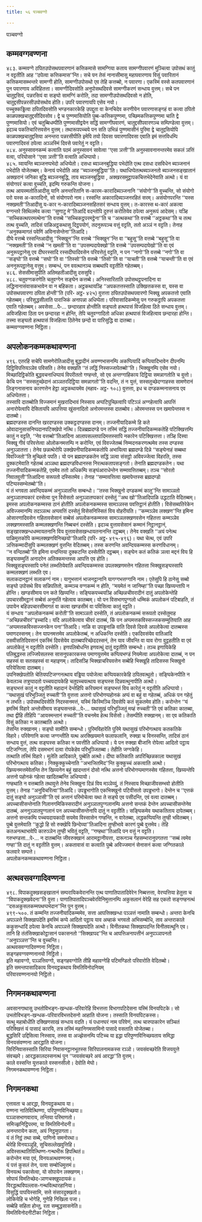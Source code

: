 ```yaml
---
title: ५६ पञ्चवग्गो

---
```

पञ्चवग्गो  


## कम्मवग्गवण्णना

४८३. कम्मवग्गे ठपितउपोसथपवारणानं कत्तिकमासे सामग्गिया कताय सामग्गीपवारणं मुञ्चित्वा उपोसथं कातुं न वट्टतीति आह ‘‘ठपेत्वा कत्तिकमास’’न्ति। सचे पन तेसं नानासीमासु महापवारणाय विसुं पवारितानं कत्तिकमासब्भन्तरे सामग्गी होति, सामग्गीउपोसथो एव तेहि कत्तब्बो, न पवारणा। एकस्मिं वस्से कतपवारणानं पुन पवारणाय अविहितत्ता। सामग्गीदिवसोति अनुपोसथदिवसे सामग्गीकरणं सन्धाय वुत्तम्। सचे पन चातुद्दसियं, पन्नरसियं वा सङ्घो सामग्गिं करोति, तदा सामग्गीउपोसथदिवसो न होति, चातुद्दसीपन्नरसीउपोसथोव होति। उपरि पवारणायपि एसेव नयो।  
पच्चुक्कड्ढित्वा ठपितदिवसोति भण्डनकारकेहि उपद्दुता वा केनचिदेव करणीयेन पवारणासङ्गहं वा कत्वा ठपितो काळपक्खचातुद्दसीदिवसोव। द्वे च पुण्णमासियोति पुब्ब-कत्तिकपुण्णमा, पच्छिमकत्तिकपुण्णमा चाति द्वे पुण्णमासियो। एवं चतुब्बिधम्पीति पुण्णमासीद्वयेन सद्धिं सामग्गीपवारणं, चातुद्दसीपवारणञ्च सम्पिण्डेत्वा वुत्तम्। इदञ्च पकतिचारित्तवसेन वुत्तम्। तथारूपपच्चये पन सति उभिन्नं पुण्णमासीनं पुरिमा द्वे चातुद्दसियोपि काळपक्खचातुद्दसिया अनन्तरा पन्नरसीपीति इमेपि तयो दिवसा पवारणादिवसा एवाति इमं सत्तविधम्पि पवारणादिवसं ठपेत्वा अञ्ञस्मिं दिवसे पवारेतुं न वट्टति।  
४८४. अनुस्सावनकम्मं कत्वाति पठमं अनुस्सावनं सावेत्वा ‘‘एसा ञत्ती’’ति अनुस्सावनानन्तरमेव सकलं ञत्तिं वत्वा, परियोसाने ‘‘एसा ञत्ती’’ति वत्वाति अधिप्पायो।  
४८५. य्वायन्ति ब्यञ्जनप्पभेदो अधिप्पेतो। दसधा ब्यञ्जनबुद्धिया पभेदोति एत्थ दसधा दसविधेन ब्यञ्जनानं पभेदोति योजेतब्बम्। केनायं पभेदोति आह ‘‘ब्यञ्जनबुद्धिया’’ति। यथाधिप्पेतत्थब्यञ्जनतो ब्यञ्जनसङ्खातानं अक्खरानं जनिका बुद्धि ब्यञ्जनबुद्धि, ताय ब्यञ्जनबुद्धिया , अक्खरसमुट्ठापकचित्तभेदेनेवाति अत्थो। यं वा संयोगपरं कत्वा वुच्चति, इदम्पि गरुकन्ति योजना।  
तत्थ आयस्मतोतिआदीसु यानि अनन्तरितानि स-कारम-कारादिब्यञ्जनानि ‘‘संयोगो’’ति वुच्चन्ति, सो संयोगो परो यस्स अ-कारादिनो, सो संयोगपरो नाम। रस्सन्ति अकारादिब्यञ्जनरहितं सरम्। असंयोगपरन्ति ‘‘यस्स नक्खमती’’तिआदीसु य-कार न-कारादिब्यञ्जनसहितसरं सन्धाय वुत्तम्। त-कारस्स थ-कारं अकत्वा वग्गन्तरे सिथिलमेव कत्वा ‘‘सुणाटु मे’’तिआदिं वदन्तोपि दुरुत्तं करोतियेव ठपेत्वा अनुरूपं आदेसम्। यञ्हि ‘‘सच्चिकत्थपरमत्थेना’’ति वत्तब्बे ‘‘सच्चिकट्ठपरमट्ठेना’’ति च ‘‘अत्थकथा’’ति वत्तब्बे ‘‘अट्ठकथा’’ति च तत्थ तत्थ वुच्चति, तादिसं पाळिअट्ठकथासु दिट्ठपयोगं, तदनुरूपञ्च वत्तुं वट्टति, ततो अञ्ञं न वट्टति। तेनाह ‘‘अनुक्कमागतं पवेणिं अविनासेन्तेना’’तिआदि।  
दीघे वत्तब्बे रस्सन्तिआदीसु ‘‘भिक्खून’’न्ति वत्तब्बे ‘‘भिक्खुन’’न्ति वा ‘‘बहूसू’’ति वत्तब्बे ‘‘बहुसू’’ति वा ‘‘नक्खमती’’ति वत्तब्बे ‘‘न खमती’’ति वा ‘‘उपसम्पदापेक्खो’’ति वत्तब्बे ‘‘उपसम्पदापेखो’’ति वा एवं अनुरूपट्ठानेसु एव दीघरस्सादि रस्सदीघादिवसेन परिवत्तेतुं वट्टति, न पन ‘‘नागो’’ति वत्तब्बे ‘‘नगो’’ति वा ‘‘सङ्घो’’ति वत्तब्बे ‘‘सघो’’ति वा ‘‘तिस्सो’’ति वत्तब्बे ‘‘तिसो’’ति वा ‘‘याचती’’ति वत्तब्बे ‘‘याचन्ती’’ति वा एवं अननुरूपट्ठानेसु वत्तुम्। सम्बन्धं, पन ववत्थानञ्च सब्बथापि वट्टतीति गहेतब्बम्।  
४८६. सेससीमासुपीति अतिमहतीआदीसु दससुपि।  
४८८. चतुवग्गकरणेति चतुवग्गेन सङ्घेन कत्तब्बे। अनिस्सारिताति उपोसथट्ठपनादिना वा लद्धिनानासंवासकभावेन वा न बहिकता। अट्ठकथायञ्हि ‘‘अपकतत्तस्साति उक्खित्तकस्स वा, यस्स वा उपोसथपवारणा ठपिता होन्ती’’ति (परि॰ अट्ठ॰ ४२५) वुत्तत्ता ठपितउपोसथपवारणो भिक्खु अपकतत्तो एवाति गहेतब्बम्। परिसुद्धसीलाति पाराजिकं अनापन्ना अधिप्पेता। परिवासादिकम्मेसु पन गरुकट्ठापि अपकतत्ता एवाति गहेतब्बम्। अवसेसा…पे॰… छन्दारहाव होन्तीति सङ्घतो हत्थपासं विजहित्वा ठिते सन्धाय वुत्तम्। अविजहित्वा ठिता पन छन्दारहा न होन्ति, तेपि चतुवग्गादितो अधिका हत्थपासं विजहित्वाव छन्दारहा होन्ति। तस्मा सङ्घतो हत्थपासं विजहित्वा ठितेनेव छन्दो वा पारिसुद्धि वा दातब्बा।  
कम्मवग्गवण्णना निट्ठिता।  


## अपलोकनकम्मकथावण्णना

४९६. एतरहि सचेपि सामणेरोतिआदीसु बुद्धादीनं अवण्णभासनम्पि अकप्पियादिं कप्पियादिभावेन दीपनम्पि दिट्ठिविपत्तियञ्ञेव पविसति। तेनेव वक्खति ‘‘तं लद्धिं निस्सज्जापेतब्बो’’ति। भिक्खूनम्पि एसेव नयो। मिच्छादिट्ठिकोति बुद्धवचनाधिप्पायं विपरीततो गण्हन्तो, सो एव अन्तग्गाहिकाय दिट्ठिया समन्नागतोति च वुत्तो। केचि पन ‘‘सस्सतुच्छेदानं अञ्ञतरदिट्ठिया समन्नागतो’’ति वदन्ति, तं न युत्तं, सस्सतुच्छेदग्गाहस्स सामणेरानं लिङ्गनासनाय कारणत्तेन हेट्ठा अट्ठकथायमेव (महाव॰ अट्ठ॰ १०८) वुत्तत्ता, इध च दण्डकम्मनासनाय एव अधिप्पेतत्ता।  
तस्सापि दातब्बोति विज्जमानं मुखरादिभावं निस्साय अप्पटिपुच्छित्वापि पटिञ्ञं अग्गहेत्वापि आपत्तिं अनारोपेत्वापि देसितायपि आपत्तिया खुंसनादितो अनोरमन्तस्स दातब्बोव। ओरमन्तस्स पन खमापेन्तस्स न दातब्बो।  
ब्रह्मदण्डस्स दानन्ति खरदण्डस्स उक्कट्ठदण्डस्स दानम्। तज्जनीयादिकम्मे हि कते ओवादानुसासनिप्पदानपटिक्खेपो नत्थि। दिन्नब्रह्मदण्डे पन तस्मिं सद्धिं तज्जनीयादिकम्मकतेहि पटिक्खित्तम्पि कातुं न वट्टति, ‘‘नेव वत्तब्बो’’तिआदिना आलापसल्लापादिमत्तस्सापि नकारेन पटिक्खित्तत्ता। तञ्हि दिस्वा भिक्खू गीवं परिवत्तेत्वा ओलोकनमत्तम्पि न करोन्ति, एवं विवज्जेतब्बं निम्मदनकरणत्थमेव तस्स दण्डस्स अनुञ्ञातत्ता। तेनेव छन्नत्थेरोपि उक्खेपनीयादिकम्मकतोपि अभायित्वा ब्रह्मदण्डे दिन्ने ‘‘सङ्घेनाहं सब्बथा विवज्जितो’’ति मुच्छितो पपति। यो पन ब्रह्मदण्डकतेन सद्धिं ञत्वा संसट्ठो अविवज्जेत्वा विहरति, तस्स दुक्कटमेवाति गहेतब्बं अञ्ञथा ब्रह्मदण्डविधानस्स निरत्थकतापसङ्गतो। तेनाति ब्रह्मदण्डकतेन। यथा तज्जनीयादिकम्मकतेहि, एवमेव ततो अधिकम्पि सङ्घंआराधेन्तेन सम्मावत्तितब्बम्। तञ्च ‘‘सोरतो निवातवुत्ती’’तिआदिना सरूपतो दस्सितमेव। तेनाह ‘‘सम्मावत्तित्वा खमापेन्तस्स ब्रह्मदण्डो पटिप्पस्सम्भेतब्बो’’ति।  
यं तं भगवता अवन्दियकम्मं अनुञ्ञातन्ति सम्बन्धो। ‘‘तस्स भिक्खुनो दण्डकम्मं कातु’’न्ति सामञ्ञतो अनुञ्ञातप्पकारं दस्सेत्वा पुन विसेसतो अनुञ्ञातप्पकारं दस्सेतुं ‘‘अथ खो’’तिआदिपाळि उद्धटाति वेदितब्बम्। इमस्स अपलोकनकम्मस्स ठानं होतीति अपलोकनकम्मस्स सामञ्ञस्स पवत्तिट्ठानं होतीति। विसेसब्यतिरेकेन अविज्जमानम्पि तदञ्ञत्थ अप्पवत्तिं दस्सेतुं विसेसनिस्सितं विय वोहरीयति। ‘‘कम्मञ्ञेव लक्खण’’न्ति इमिना ओसारणादिवसेन गहितावसेसानं सब्बेसं अपलोकनकम्मस्स सामञ्ञलक्खणवसेन गहितत्ता कम्मञ्ञेव लक्खणमस्साति कम्मलक्खणन्ति निब्बचनं दस्सेति। इदञ्च वुत्तावसेसानं कम्मानं निट्ठानट्ठानं, सङ्खारक्खन्धधम्मायतनानि विय वुत्तावसेसखन्धायतनानन्ति दट्ठब्बम्। तेनेव वक्खति ‘‘अयं पनेत्थ पाळिमुत्तकोपि कम्मलक्खणविनिच्छयो’’तिआदि (परि॰ अट्ठ॰ ४९५-४९६)। यथा चेत्थ, एवं उपरि ञत्तिकम्मादीसुपि कम्मलक्खणं वुत्तन्ति वेदितब्बम्। तस्स करणन्ति अवन्दियकम्मस्स करणविधानम्।  
‘‘न वन्दितब्बो’’ति इमिना वन्दन्तिया दुक्कटन्ति दस्सेतीति दट्ठब्बम्। सङ्घेन कतं कतिकं ञत्वा मद्दनं विय हि सङ्घसम्मुतिं अनादरेन अतिक्कमन्तस्स आपत्ति एव होति।  
भिक्खुसङ्घस्सापि पनेतं लब्भतियेवाति अवन्दियकम्मस्स उपलक्खणमत्तेन गहितत्ता भिक्खुसङ्घस्सापि कम्मलक्खणं लब्भति एव।  
सलाकदानट्ठानं सलाकग्गं नाम। यागुभत्तानं भाजनट्ठानानि यागग्गभत्तग्गानि नाम। एतेसुपि हि ठानेसु सब्बो सङ्घो उपोसथे विय सन्निपतितो, कम्मञ्च वग्गकम्मं न होति, ‘‘मयमेतं न जानिम्हा’’ति पच्छा खिय्यन्तापि न होन्ति। खण्डसीमाय पन कते खिय्यन्ति। सङ्घिकपच्चयञ्हि अच्छिन्नचीवरादीनं दातुं अपलोकेन्तेहि उपचारसीमट्ठानं सब्बेसं अनुमतिं गहेत्वाव कातब्बम्। यो पन विसभागपुग्गलो धम्मिकं अपलोकनं पटिबाहति, तं उपायेन बहिउपचारसीमागतं वा कत्वा खण्डसीमं वा पविसित्वा कातुं वट्टति।  
यं सन्धाय ‘‘अपलोकनकम्मं करोती’’ति सामञ्ञतो दस्सेति, तं अपलोकनकम्मं सरूपतो दस्सेतुमाह ‘‘अच्छिन्नचीवरं’’इच्चादि। यदि अपलोकेत्वाव चीवरं दातब्बं, किं पन अप्पमत्तकविस्सज्जकसम्मुतियाति आह ‘‘अप्पमत्तकविस्सज्जनकेन पना’’तिआदि। नाळि वा उपड्ढनाळि वाति दिवसे दिवसे अपलोकेत्वा दातब्बस्स पमाणदस्सनम्। तेन यापनमत्तमेव अपलोकेतब्बं, न अधिकन्ति दस्सेति। एकदिवसंयेव वातिआदि दसवीसतिदिवसानं एकस्मिं दिवसेयेव दातब्बपरिच्छेददस्सनं, तेन याव जीवन्ति वा याव रोगा वुट्ठहतीति वा एवं अपलोकेतुं न वट्टतीति दस्सेति। इणपलिबोधन्ति इणवत्थुं दातुं वट्टतीति सम्बन्धो। तञ्च इणायिकेहि पलिबुद्धस्स लज्जिपेसलस्स सासनुपकारकस्स पमाणयुत्तमेव कप्पियभण्डं नियमेत्वा अपलोकेत्वा दातब्बं, न पन सहस्सं वा सतसहस्सं वा महाइणम्। तादिसञ्हि भिक्खाचरियवत्तेन सब्बेहि भिक्खूहि तादिसस्स भिक्खुनो परियेसित्वा दातब्बम्।  
उपनिक्खेपतोति चेतियपटिजग्गनत्थाय वड्ढिया पयोजेत्वा कप्पियकारकेहि ठपितवत्थुतो। सङ्घिकेनपीति न केवलञ्च तत्रुप्पादतो पच्चयदायकेहि चतुपच्चयत्थाय सङ्घस्स दिन्नवत्थुनापीति अत्थो।  
सङ्घभत्तं कातुं न वट्टतीति महादानं देन्तेहिपि करियमानं सङ्घभत्तं विय कारेतुं न वट्टतीति अधिप्पायो।  
‘‘यथासुखं परिभुञ्जितुं रुच्चती’’ति वुत्तत्ता अत्तनो परिभोगप्पहोनकं अप्पं वा बहुं वा गहेतब्बं, अधिकं पन गहेतुं न लभति। उपोसथदिवसेति निदस्सनमत्तं, यस्मिं किस्मिञ्चि दिवसेपि कतं सुकतमेव होति। करोन्तेन ‘‘यं इमस्मिं विहारे अन्तोसीमाय सङ्घसन्तकं…पे॰… यथासुखं परिभुञ्जितुं मय्हं रुच्चती’’ति एवं कतिका कातब्बा, तथा द्वीहि तीहिपि ‘‘आयस्मन्तानं रुच्चती’’ति वचनमेव हेत्थ विसेसो। तेसम्पीति रुक्खानम्। सा एव कतिकाति विसुं कतिका न कातब्बाति अत्थो।  
तेसन्ति रुक्खानम्। सङ्घो सामीति सम्बन्धो। पुरिमविहारेति पुरिमे यथासुखं परिभोगत्थाय कतकतिके विहारे। परिवेणानि कत्वा जग्गन्तीति यत्थ अरक्खियमाने फलाफलानि, रुक्खा च विनस्सन्ति, तादिसं ठानं सन्धाय वुत्तं, तत्थ सङ्घस्स कतिका न पवत्तीति अधिप्पायो। ये पन रुक्खा बीजानि रोपेत्वा आदितो पट्ठाय पटिजग्गिता, तेपि दसमभागं दत्वा रोपकेहेव परिभुञ्जितब्बा। तेहीति जग्गकेहि।  
तत्थाति तस्मिं विहारे। मूलेति आदिकाले, पुब्बेति अत्थो। दीघा कतिकाति अपरिच्छिन्नकाला यथासुखं परिभोगत्थाय कतिका। निक्कुक्कुच्चेनाति ‘‘अभाजितमिद’’न्ति कुक्कुच्चं अकत्वाति अत्थो। खिय्यनमत्तमेवेतन्ति तेन खिय्यनेन बहुं खादन्तानं दोसो नत्थि अत्तनो परिभोगप्पमाणस्सेव गहितत्ता, खिय्यन्तेपि अत्तनो पहोनकं गहेत्वा खादितब्बन्ति अधिप्पायो।  
गण्हथाति न वत्तब्बाति तथावुत्ते तेनेव भिक्खुना दिन्नं विय मञ्ञेय्युं, तं निस्साय मिच्छाजीवसम्भवो होतीति वुत्तम्। तेनाह ‘‘अनुविचरित्वा’’तिआदि। उपड्ढभागोति एकभिक्खुनो पटिवीसतो उपड्ढभागो। देन्तेन च ‘‘एत्तकं दातुं सङ्घो अनुञ्ञासी’’ति एवं अत्तानं परिमोचेत्वा यथा ते सङ्घे एव पसीदन्ति, एवं वत्वा दातब्बम्।  
अपच्चासीसन्तेनाति गिलानगमिकिस्सरादीनं अनुञ्ञातपुग्गलानम्पि अत्तनो सन्तकं देन्तेन अपच्चासीसन्तेनेव दातब्बं, अननुञ्ञातपुग्गलानं पन अपच्चासीसन्तेनापि दातुं न वट्टतीति। सङ्घिकमेव यथाकतिताय दापेतब्बम्। अत्तनो सन्तकम्पि पच्चयदायकादी सयमेव विस्सासेन गण्हन्ति, न वारेतब्बा, लद्धकप्पियन्ति तुण्ही भवितब्बम्। पुब्बे वुत्तमेवाति ‘‘कुद्धो हि सो रुक्खेपि छिन्देय्या’’तिआदिना तुण्हीभावे कारणं पुब्बे वुत्तमेव। तेहि कतअनत्थाभावेपि कारुञ्ञेन तुण्ही भवितुं वट्टति, ‘‘गण्हथा’’तिआदि पन वत्तुं न वट्टति।  
गरुभण्डत्ता…पे॰… न दातब्बन्ति जीवरुक्खानं आरामट्ठानीयत्ता, दारूनञ्च गेहसम्भारानुपगतत्ता ‘‘सब्बं त्वमेव गण्हा’’ति दातुं न वट्टतीति वुत्तम्। अकतावासं वा कत्वाति पुब्बे अविज्जमानं सेनासनं कत्वा जग्गितकाले फलवारे सम्पत्ते।  
अपलोकनकम्मकथावण्णना निट्ठिता।  


## अत्थवसवग्गादिवण्णना

४९८. विपाकदुक्खसङ्खातानं सम्परायिकवेरानन्ति एत्थ पाणातिपातादिवेरेन निब्बत्तत्ता, वेरप्पत्तिया हेतुत्ता च ‘‘विपाकदुक्खवेदना’’ति वुत्ता। पाणातिपातादिपञ्चवेरविनिमुत्तानम्पि अकुसलानं वेरेहि सह एकतो सङ्गण्हनत्थं ‘‘दसअकुसलकम्मपथप्पभेदान’’न्ति पुन वुत्तम्।  
४९९-५००. तं कम्मन्ति तज्जनीयादिकम्ममेव, सत्ता आपत्तिक्खन्धा पञ्ञत्तं नामाति सम्बन्धो। अन्तरा केनचि अपञ्ञत्ते सिक्खापदेति इमस्मिं कप्पे आदितो पट्ठाय याव अम्हाकं भगवतो अभिसम्बोधि, ताव अन्तराकाले ककुसन्धादिं ठपेत्वा केनचि अपञ्ञत्ते सिक्खापदेति अत्थो। विनीतकथा सिक्खापदन्ति विनीतवत्थूनि एव। तानि हि तंतंसिक्खाकोट्ठासानं पकासनतो ‘‘सिक्खापद’’न्ति च आपत्तिअनापत्तीनं अनुपञ्ञापनतो ‘‘अनुपञ्ञत्त’’न्ति च वुच्चन्ति।  
अत्थवसवग्गादिवण्णना निट्ठिता।  
सङ्गहवग्गवण्णनानयो निट्ठितो।  
इति महावग्गो, पञ्ञत्तिवग्गो, सङ्गहवग्गोति तीहि महावग्गेहि पटिमण्डितो परिवारोति वेदितब्बो।  
इति समन्तपासादिकाय विनयट्ठकथाय विमतिविनोदनियम्  
परिवारवण्णनानयो निट्ठितो।  


## निगमनकथावण्णना

अवसानगाथासु उभतोविभङ्ग-खन्धक-परिवारेहि विभत्तत्ता विभागपटिदेसना यस्मिं विनयपिटके। सो उभतोविभङ्ग-खन्धक-परिवारविभत्तदेसनो आहाति योजना। तस्साति विनयपिटकस्स।  
सत्थु महाबोधीति दक्खिणसाखं सन्धाय वदति। यं पधानघरं नाम परिवेणं, तत्थ चारुपाकारेन सञ्चितं परिक्खित्तं यं पासादं कारयि, तत्र तस्मिं महानिगमसामिनो पासादे वसताति योजेतब्बा।  
बुद्धसिरिं उद्दिसित्वा निस्साय, तस्स वा अज्झेसनम्पि पटिच्च या इद्धा परिपुण्णविनिच्छयताय समिद्धा विनयसंवण्णना आरद्धाति योजना।  
सिरिनिवासस्साति सिरिया निवासनट्ठानभूतस्स सिरिपालनामकस्स रञ्ञो। जयसंवच्छरेति विजययुत्ते संवच्छरे। आरद्धकालदस्सनत्थं पुन ‘‘जयसंवच्छरे अयं आरद्धा’’ति वुत्तम्।  
काले वस्सन्ति युत्तकाले वस्सनसीलो। देवोति मेघो।  
निगमनकथावण्णना निट्ठिता।  


## निगमनकथा

एत्तावता च आरद्धा, विनयट्ठकथाय या।  
वण्णना नातिवित्थिण्णा, परिपुण्णविनिच्छया॥  
पञ्ञासभाणवाराय, तन्तिया परिमाणतो।  
समिज्झनिट्ठिपरमा, या विमतिविनोदनी॥  
अनन्तरायेन कता, अयं निट्ठमुपागता।  
यं तं निट्ठं तथा सब्बे, पाणिनो समनोरथा॥  
थेरेहि विनयञ्ञूहि, सुचिसल्लेखवुत्तिहि।  
अविस्सत्थातिवित्थिण्ण-गन्थभीरू हिपत्थितं॥  
करोन्तेन मया एवं, विनयअत्थवण्णनम्।  
यं पत्तं कुसलं तेन, पत्वा सम्बोधिमुत्तमं॥  
विनयत्थं पकासेत्वा, यो सोपायेन लक्खणम्।  
सोपायं विमतिच्छेद-ञाणचक्खुपदायकं॥  
विरद्धत्थविपल्लास-गन्थवित्थारहानिया।  
विसुद्धिं पापयिस्सामि, सत्ते संसारदुक्खतो॥  
लोकियेहि च भोगेहि, गुणेहि निखिला पजा।  
सब्बेहि सहिता होन्तु, रता सम्बुद्धसासनेति॥  
विमतिविनोदनीटीका निट्ठिता।  